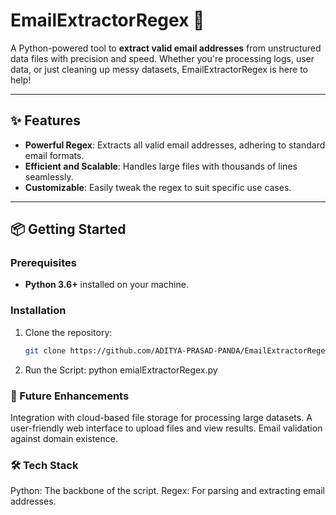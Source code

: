 # EmailExtractorRegex 🚀  
A Python-powered tool to **extract valid email addresses** from unstructured data files with precision and speed. Whether you're processing logs, user data, or just cleaning up messy datasets, EmailExtractorRegex is here to help!

---

## ✨ Features
- **Powerful Regex**: Extracts all valid email addresses, adhering to standard email formats.
- **Efficient and Scalable**: Handles large files with thousands of lines seamlessly.
- **Customizable**: Easily tweak the regex to suit specific use cases.

---

## 📦 Getting Started

### Prerequisites
- **Python 3.6+** installed on your machine.

### Installation
1. Clone the repository:
   ```bash
   git clone https://github.com/ADITYA-PRASAD-PANDA/EmailExtractorRegex.git

2. Run the Script:
python emialExtractorRegex.py

### 🚀 Future Enhancements
Integration with cloud-based file storage for processing large datasets.
A user-friendly web interface to upload files and view results.
Email validation against domain existence.

### 🛠️ Tech Stack
Python: The backbone of the script.
Regex: For parsing and extracting email addresses.
